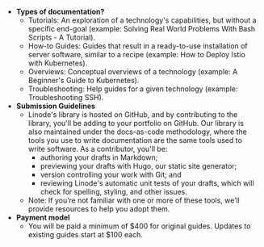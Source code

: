   - **Types of documentation?**
    - Tutorials: An exploration of a technology's capabilities, but without a specific end-goal (example: Solving Real World Problems With Bash Scripts - A Tutorial).
    - How-to Guides: Guides that result in a ready-to-use installation of server software, similar to a recipe (example: How to Deploy Istio with Kubernetes).
    - Overviews: Conceptual overviews of a technology (example: A Beginner's Guide to Kubernetes).
    - Troubleshooting: Help guides for a given technology (example: Troubleshooting SSH).
  - **Submission Guidelines**
    - Linode's library is hosted on GitHub, and by contributing to the library, you'll be adding to your portfolio on GitHub. Our library is also maintained under the docs-as-code methodology, where the tools you use to write documentation are the same tools used to write software. As a contributor, you'll be:
      - authoring your drafts in Markdown;
      - previewing your drafts with Hugo, our static site generator;
      - version controlling your work with Git; and
      - reviewing Linode's automatic unit tests of your drafts, which will check for spelling, styling, and other issues.
    - Note: If you’re not familiar with one or more of these tools, we’ll provide resources to help you adopt them.
  - **Payment model**
    - You will be paid a minimum of $400 for original guides. Updates to existing guides start at $100 each.
